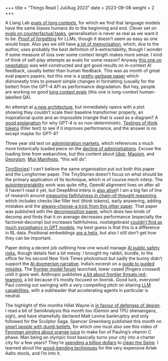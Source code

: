 +++
title = "Things Read | Jul/Aug 2023"
date = 2023-09-08
weight = 2
+++

A Liang Lab [evals of long contexts](https://arxiv.org/pdf/2307.03172.pdf), for which we find that language models have the same biases humans do to the beginning and end. Clever set on [evals on counterfactual tasks](https://arxiv.org/pdf/2307.02477.pdf), generalisation is never as real as we want it to be. [Proof of forgetting](https://arxiv.org/pdf/2207.00099.pdf) for LLMs, though it doesn’t seem as easy as one would hope. Also yes we still have [a lot of memorisation](https://arxiv.org/pdf/2202.07646.pdf), which, due to the author, uses probably the best definition of k-extractability, though I wonder if some measure of loss over some context length makes more sense. I kind of think of self-play attempts as evals for some reason? Anyway [this one on negotiation](https://arxiv.org/pdf/2305.10142.pdf) was well constructed and got good results on in-context AI feedback, usually better than human feedback. This was as month of great eval papers papers, but this one is a [pretty garbage paper](https://arxiv.org/pdf/2307.11088.pdf) which dishonestly tries to present simple changes in formatting (usually for the better) from the GPT-4 API as performance degradation. But hey, people are working on good [long context evals](https://arxiv.org/pdf/2307.11088.pdf) (this one is long-context human-labelled QA). 

An attempt at [a new architecture](https://arxiv.org/pdf/2307.08621.pdf), but immediately opens with a plot showing they couldn’t scale their baseline transformer properly, an inspirational quote and an impossible triangle that is used as a diagram? A [good explanation](https://152334h.github.io/blog/non-determinism-in-gpt-4/#are-you-really-sure-it-isnt-hardware) for why GPT-4 is so non-deterministic. [Testings of think tokens](https://www.lesswrong.com/posts/oSZ2xTxEMZh9f3Yaz/llms-are-mostly-not-helped-by-filler-tokens) (filler text) to see if it improves performance, and the answer is no except maybe for GPT-4? 

Three year old text on [administration markets](https://gravitylobby.club/administrationmarkets.html), which references a much more historically loaded piece on the [decline of administrations](https://www.the-american-interest.com/2018/08/13/the-decline-of-american-public-administration/). Excuse the loading time from webarchive, but this content about [Uber](https://web.archive.org/web/20220810162706im_/https://pbs.twimg.com/media/FZw7vytXgAA_SYC?format=jpg&name=medium), [Maoism](https://web.archive.org/web/20220810162706im_/https://pbs.twimg.com/media/FZw7vy1WYAICi25?format=jpg&name=medium), and [Georgism](https://web.archive.org/web/20220810162706im_/https://pbs.twimg.com/media/FZw7vyqXoAEP6Fq?format=jpg&name=medium). [Muji Manifesto](https://www.muji.com/us/feature/whatismuji/), “this will do”. 

[TinyStories](https://arxiv.org/pdf/2305.07759.pdf)! I can’t believe the same organisation put out both this paper and the Longformer paper. The TinyStories doesn’t focus on what should be the primary application of its technique, which is of course mech interp. The [autointerpretability](https://openaipublic.blob.core.windows.net/neuron-explainer/paper/index.html#sec-intro) work was quite nifty, OpenAI alignment lives on after all (I haven’t read it yet, but DeepMind interp is [also alive](https://arxiv.org/pdf/2307.09458.pdf)!) I am a big fan of line of research around [measuring faithfulness in chain-of-thought reasoning](https://www-files.anthropic.com/production/files/measuring-faithfulness-in-chain-of-thought-reasoning.pdf), which includes checks like filler text (think tokens), early answering, adding mistakes and the [always-choose-a trick from this other paper](https://arxiv.org/pdf/2305.04388.pdf). That paper was published with the [decomposition paper](https://www-files.anthropic.com/production/files/question-decomposition-improves-the-faithfulness-of-model-generated-reasoning.pdf), which does two kinds of decomp and finds that it on average decreases performance (especially the factored-decomp) but increases faithfulness. nostalgebraist [couldn’t find as much sycophancy in GPT models](https://www.lesswrong.com/posts/3ou8DayvDXxufkjHD/openai-api-base-models-are-not-sycophantic-at-any-size), my best guess is that this is a difference in RL data. Positional embeddings [are a helix](https://www.lesswrong.com/posts/qvWP3aBDBaqXvPNhS/gpt-2-s-positional-embedding-matrix-is-a-helix), but also I still don’t get how they can be important. 

Paper doing a decent job outlining how one would manage [AI public safety risks](https://arxiv.org/pdf/2307.03718.pdf), though details feel a bit messy. I brought my rabbit, bundle, to the office for his second New York Times photoshoot but sadly the bunny didn’t support the [AI doomerism narrative](https://www.nytimes.com/2023/07/11/technology/anthropic-ai-claude-chatbot.html?partner=slack&smid=sl-share). India’s excerpt on a [guide to guided missiles](https://www.drdo.gov.in/sites/default/files/monographs-documents/35-guided-missiles.pdf). The [frontier model forum](https://openai.com/blog/frontier-model-forum) launched, lower cased (fingers crossed) until it goes well. Anthropic publishes [a bit about frontier threats red-teaming](https://www.anthropic.com/index/frontier-threats-red-teaming-for-ai-safety), a bit because it’s mostly focused on biorisk. Good luck, everyone! Paul coming out swinging with a very compelling pitch on sharing [LLM capabilities](https://www.lesswrong.com/posts/fRSj2W4Fjje8rQWm9/thoughts-on-sharing-information-about-language-model#Context), with a subheader that accelerating agents in particular is neutral. 

The highlight of this months Hillel Wayne is [in favour of defenses of design](https://buttondown.email/hillelwayne/archive/more-software-projects-need-defenses-of-design/). I read a bit of SemiAnalysis this month too (Gemini and TPU shenanigans, sigh), and have shamefully declared Matt Levine bankruptcy and only followed for the Sculptor Saga. Spencer Greenberg published this month on [smart people with dumb beliefs](https://www.spencergreenberg.com/2023/07/false-beliefs-held-by-intellectual-giants/), for which one must also see this video of [Feynman singing about orange juice](https://www.youtube.com/watch?v=HKTSaezB4p8&ab_channel=sdfhsfh) to make fun of Pauling’s vitamin C phase. Man being an olympic host basically turns your city into a charter city for a few years? They’re [spending a billion dollars](https://time.com/6261729/seine-clean-up-paris-olympics-2024/) to [clean the Seine](https://www.countryandtownhouse.com/culture/river-seine-clean-up-paris/). I learned about the [wood-bending techniques](https://www.wallpaper.com/design/celebrating-eighty-years-of-artek-wood-bending-technique) for the very expensive Artek Aalto stools, and I’m into it.
